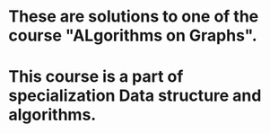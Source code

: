 # These are solutions to one of the course "ALgorithms on Graphs".
# This course is a part of specialization Data structure and algorithms.
